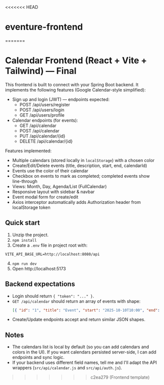<<<<<<< HEAD
# eventure-frontend
=======
# Calendar Frontend (React + Vite + Tailwind) — Final

This frontend is built to connect with your Spring Boot backend. It implements the following features (Google Calendar-style simplified):

- Sign up and login (JWT) — endpoints expected:
  - POST /api/users/register
  - POST /api/users/login
  - GET  /api/users/profile
- Calendar endpoints (for events):
  - GET /api/calendar
  - POST /api/calendar
  - PUT /api/calendar/{id}
  - DELETE /api/calendar/{id}

Features implemented:
- Multiple calendars (stored locally in `localStorage`) with a chosen color
- Create/Edit/Delete events (title, description, start, end, calendarId)
- Events use the color of their calendar
- Checkbox on events to mark as completed; completed events show line-through
- Views: Month, Day, Agenda/List (FullCalendar)
- Responsive layout with sidebar & navbar
- Event modal form for create/edit
- Axios interceptor automatically adds Authorization header from localStorage token

## Quick start

1. Unzip the project.
2. `npm install`
3. Create a `.env` file in project root with:
```
VITE_API_BASE_URL=http://localhost:8080/api
```
4. `npm run dev`
5. Open http://localhost:5173

## Backend expectations

- Login should return `{ "token": "..." }`.
- `GET /api/calendar` should return an array of events with shape:
  ```json
  [{ "id": "1", "title": "Event", "start": "2025-10-10T10:00", "end": "2025-10-10T11:00", "calendarId": "cal-personal", "completed": false }]
  ```
- Create/Update endpoints accept and return similar JSON shapes.

## Notes

- The calendars list is local by default (so you can add calendars and colors in the UI). If you want calendars persisted server-side, I can add endpoints and sync logic.
- If your backend uses different field names, tell me and I'll adapt the API wrappers (`src/api/calendar.js` and `src/api/auth.js`).
>>>>>>> c2ea279 (Frontend template)
